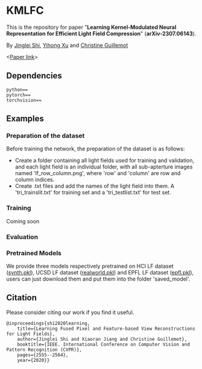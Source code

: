 # KMLFC
This is the repository for paper "**Learning Kernel-Modulated Neural Representation for Efficient Light Field Compression**" (**arXiv-2307.06143**).

By [Jinglei Shi](https://jingleishi.github.io/),  [Yihong Xu](https://team.inria.fr/perception/team-members/yihong-xu/)  and  [Christine Guillemot](https://people.rennes.inria.fr/Christine.Guillemot/)

<[Paper link](https://arxiv.org/abs/2307.06143)>

## Dependencies
```
python==
pytorch==
torchvision==
```
## Examples
### Preparation of the dataset
Before training the network, the preparation of the dataset is as follows:
- Create a folder containing all light fields used for training and validation, and each light field is an individual folder, with all sub-apterture images named 'lf_row_column.png', where 'row' and 'column' are row and column indices.
- Create .txt files and add the names of the light field into them. A 'tri_trainslit.txt' for training set and a 'tri_testlist.txt' for test set.

### Training
Coming soon

### Evaluation


### Pretrained Models
We provide three models respectively pretrained on HCI LF dataset ([synth.pkl](https://pan.baidu.com/s/1ZAIttST3AliL87-0y3RMmQ?pwd=0003)), UCSD LF dataset ([realworld.pkl](https://pan.baidu.com/s/1Y2rfeUa6F-PW7UgTuhWoew?pwd=0004)) and EPFL LF dataset ([epfl.pkl](https://pan.baidu.com/s/1SkwXVK3uoIUvC9wj0Q2onQ?pwd=0002)), users can just download them and put them into the folder 'saved_model'.

## Citation
Please consider citing our work if you find it useful.
```
@inproceedings{shi2020learning,
    title={Learning Fused Pixel and Feature-based View Reconstructions for Light Fields},
    author={Jinglei Shi and Xiaoran Jiang and Christine Guillemot},
    booktitle={IEEE. International Conference on Computer Vision and Pattern Recognition (CVPR)},
    pages={2555--2564},
    year={2020}}
```
